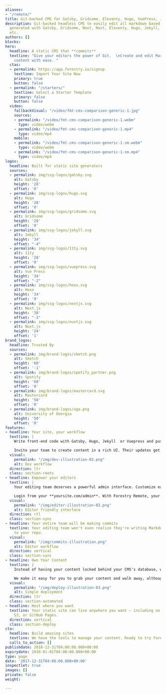 ```yaml
---
aliases:
- "/remote/"
title: Git-backed CMS for Gatsby, Gridsome, Eleventy, Hugo, VuePress, Jekyll, etc.
description: Git-backed headless CMS to easily edit all markdown based static sites
  generated with Gatsby, Gridsome, Next, Next, Eleventy, Hugo, Jekyll, VuePress, Hexo,
  etc.
authors: []
blocks: 
hero:
  headline: A static CMS that **commits**
  textline: "Give your editors the power of Git.  \nCreate and edit Markdown-based
    content with ease. "
  ctas:
  - permalink: https://app.forestry.io/signup
    textline: Import Your Site Now
    primary: true
    button: false
  - permalink: "/starters/"
    textline: Select a Starter Template
    primary: false
    button: false
  video:
    fallbackVisual: "/video/fmt-cms-comparison-generic-1.jpg"
    sources:
    - permalink: "/video/fmt-cms-comparison-generic-1.webm"
      type: video/webm
    - permalink: "/video/fmt-cms-comparison-generic-1.mp4"
      type: video/mp4
    mobile:
    - permalink: "/video/fmt-cms-comparison-generic-1-sm.webm"
      type: video/webm
    - permalink: "/video/fmt-cms-comparison-generic-1-sm.mp4"
      type: video/mp4
logos:
  headline: Built for static site generators
  sources:
  - permalink: img/ssg-logos/gatsby.svg
    alt: Gatsby
    height: '28'
    offset: '0'
  - permalink: img/ssg-logos/hugo.svg
    alt: Hugo
    height: '28'
    offset: '0'
  - permalink: img/ssg-logos/gridsome.svg
    alt: Gridsome
    height: '28'
    offset: '0'
  - permalink: img/ssg-logos/jekyll.svg
    alt: Jekyll
    height: '34'
    offset: "-4"
  - permalink: img/ssg-logos/11ty.svg
    alt: 11ty
    height: '28'
    offset: '0'
  - permalink: img/ssg-logos/vuepress.svg
    alt: Vue Press
    height: '34'
    offset: "-2"
  - permalink: img/ssg-logos/hexo.svg
    alt: Hexo
    height: '34'
    offset: '0'
  - permalink: img/ssg-logos/nextjs.svg
    alt: Next.js
    height: '38'
    offset: "-3"
  - permalink: img/ssg-logos/nuxtjs.svg
    alt: Nuxt.js
    height: '24'
    offset: '1'
brand_logos:
  headline: Trusted By
  sources:
  - permalink: img/brand-logos/sketch.png
    alt: Sketch
    height: '60'
    offset: '-1'
  - permalink: img/brand-logos/spotify_partner.png
    alt: Spotify
    height: '60'
    offset: '0'
  - permalink: img/brand-logos/mastercard.svg
    alt: Mastercard
    height: '50'
    offset: '0'
  - permalink: img/brand-logos/uga.png
    alt: University of Georgia
    height: '50'
    offset: '0'
features:
- headline: Your site, your workflow
  textline: |
    Write front-end code with Gatsby, Hugo, Jekyll  or Vuepress and push to your Git repo. Forestry will pull in your commits and update the CMS.

    Invite your team to create content in a rich UI. Their updates get committed back without merge conflicts.
  visual:
    permalink: "/img/dev-illustration-02.png"
    alt: Dev workflow
  direction: ltr
  class: section-roots
- headline: Empower your editors
  textline: |
    Your editing team deserves a powerful admin interface. Customize each page with Forestry's rich editing fields.

    Login from your **yoursite.com/admin**. With Forestry Remote, your site will transcend static.
  visual:
    permalink: "/img/editor-illustration-02.png"
    alt: Editor friendly interface
  direction: rtl
  class: section-sync
- headline: Your entire team will be making commits
  textline: Your editing team won't even realize they're writing Markdown and committing
    to your repo.
  visual:
    permalink: "/img/commits-illustration.png"
    alt: Editor workflow
  direction: vertical
  class: section-sync
- headline: Own Your Content
  textline: |
    Instead of having your content locked behind your CMS's database, we just commit it to your git repository.

    We make it easy for you to grab your content and walk away, although we don't think you will ;)
  visual:
    permalink: "/img/deploy-illustration-03.png"
    alt: Simple deployment
  direction: ltr
  class: section-automated
- headline: Host where you want
  textline: Your static site can live anywhere you want — including on Netlify, Amazon
    S3, or GitHub Pages.
  direction: vertical
  class: section-deploy
cta:
  headline: Build amazing sites
  textline: We have the tools to manage your content. Ready to try Forestry?
  calls_to_action: []
publishdate: 2018-12-31T04:00:00.000+00:00
expirydate: 2030-01-01T04:00:00.000+00:00
type: page
date: '2017-12-31T04:00:00.000+00:00'
inspectlet: true
images: []
private: false
weight: 

---
```

